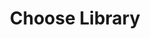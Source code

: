 ---
title: Choose Library
position: 1
right_code: |
    ~~~ python
    from steem.account import Account
    account = Account("xeroc")
    print(account)
    print(account.reputation())
    print(account.balances)
    ~~~
    {: title="Accounts"}
---